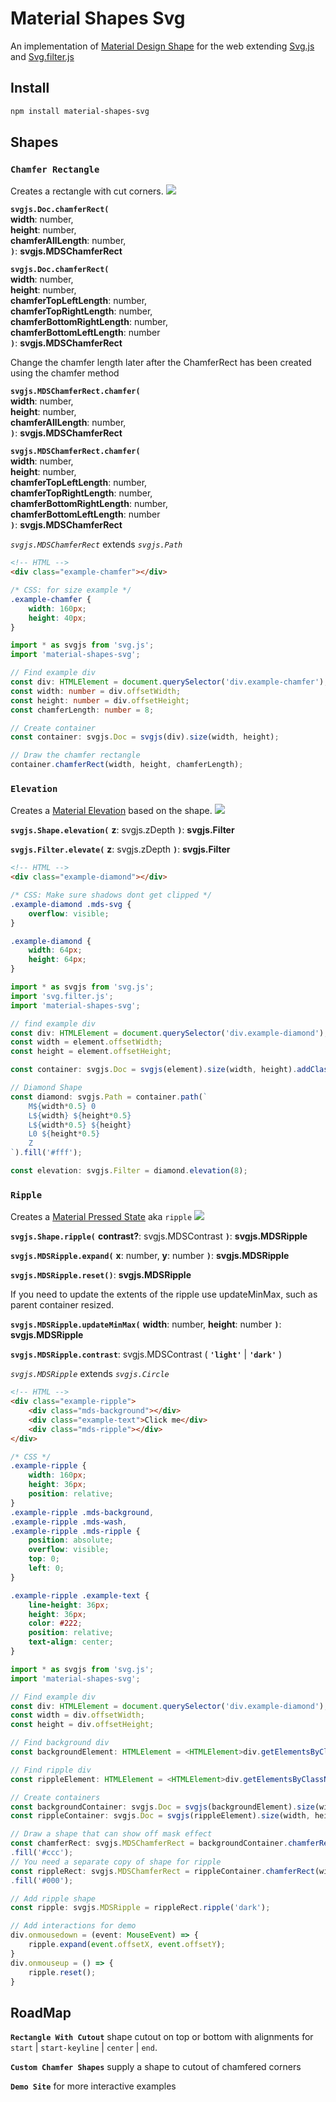 # Material Shapes Svg

An implementation of [Material Design Shape](https://material.io/design/shape/about-shape.html) for the web extending [Svg.js](http://svgjs.com/) and [Svg.filter.js](https://github.com/svgdotjs/svg.filter.js)

## Install

```bash
npm install material-shapes-svg
```

## Shapes

### `Chamfer Rectangle`
Creates a rectangle with cut corners. ![](https://storage.googleapis.com/spec-host-backup/mio-design%2Fassets%2F1D3gHt8IEzInmjBkQOYnztlziEtEOOkhm%2Fbutton-shrine-shape.png)

**`svgjs.Doc.chamferRect(`**<br/>
**width**:
number,<br/>
**height**:
number,<br/>
**chamferAllLength**:
number,<br/>
**`)`**:
**svgjs.MDSChamferRect**

**`svgjs.Doc.chamferRect(`**<br/>
**width**:
number,<br/>
**height**:
number,<br/>
**chamferTopLeftLength**:
number,<br/>
**chamferTopRightLength**:
number,<br/>
**chamferBottomRightLength**:
number,<br/>
**chamferBottomLeftLength**:
number<br/>
**`)`**:
**svgjs.MDSChamferRect**

Change the chamfer length later after the ChamferRect has been created using the chamfer method

**`svgjs.MDSChamferRect.chamfer(`**<br/>
**width**:
number,<br/>
**height**:
number,<br/>
**chamferAllLength**:
number,<br/>
**`)`**:
**svgjs.MDSChamferRect**

**`svgjs.MDSChamferRect.chamfer(`**<br/>
**width**:
number,<br/>
**height**:
number,<br/>
**chamferTopLeftLength**:
number,<br/>
**chamferTopRightLength**:
number,<br/>
**chamferBottomRightLength**:
number,<br/>
**chamferBottomLeftLength**:
number<br/>
**`)`**:
**svgjs.MDSChamferRect**

*`svgjs.MDSChamferRect`* extends *`svgjs.Path`*

```html
<!-- HTML -->
<div class="example-chamfer"></div>
```
```css
/* CSS: for size example */
.example-chamfer {
    width: 160px;
    height: 40px;
}
```

```typescript
import * as svgjs from 'svg.js';
import 'material-shapes-svg';

// Find example div
const div: HTMLElement = document.querySelector('div.example-chamfer');
const width: number = div.offsetWidth;
const height: number = div.offsetHeight;
const chamferLength: number = 8;

// Create container
const container: svgjs.Doc = svgjs(div).size(width, height);

// Draw the chamfer rectangle
container.chamferRect(width, height, chamferLength);
```

### `Elevation`
Creates a [Material Elevation](https://material.io/design/environment/elevation.html) based on the shape.
![](https://storage.googleapis.com/spec-host-backup/mio-design%2Fassets%2F1FjW7ZT_MD39eQlLf2hy_hKwCvXmRe4qo%2Fshadowprinciples-do-1.png)

**`svgjs.Shape.elevation(`**
**z**:
svgjs.zDepth
**`)`**:
**svgjs.Filter**

**`svgjs.Filter.elevate(`**
**z**:
svgjs.zDepth
**`)`**:
**svgjs.Filter**

```html
<!-- HTML -->
<div class="example-diamond"></div>
```

```css
/* CSS: Make sure shadows dont get clipped */
.example-diamond .mds-svg {
    overflow: visible;
}

.example-diamond {
    width: 64px;
    height: 64px;
}
```

```typescript
import * as svgjs from 'svg.js';
import 'svg.filter.js';
import 'material-shapes-svg';

// find example div
const div: HTMLElement = document.querySelector('div.example-diamond');
const width = element.offsetWidth;
const height = element.offsetHeight;

const container: svgjs.Doc = svgjs(element).size(width, height).addClass('mds-svg');

// Diamond Shape
const diamond: svgjs.Path = container.path(`
    M${width*0.5} 0
    L${width} ${height*0.5}
    L${width*0.5} ${height}
    L0 ${height*0.5}
    Z
`).fill('#fff');

const elevation: svgjs.Filter = diamond.elevation(8);
```

### `Ripple`
Creates a [Material Pressed State](https://material.io/design/interaction/states.html#pressed) aka `ripple`
![](https://storage.googleapis.com/spec-host-backup/mio-design%2Fassets%2F0B9msDEx00QXmVVlCempEWTlRVkU%2Fpressed-02.png)

**`svgjs.Shape.ripple(`**
**contrast?**:
svgjs.MDSContrast
**`)`**:
**svgjs.MDSRipple**

**`svgjs.MDSRipple.expand(`**
**x**:
number,
**y**:
number
**`)`**:
**svgjs.MDSRipple**

**`svgjs.MDSRipple.reset()`**:
**svgjs.MDSRipple**

If you need to update the extents of the ripple use updateMinMax, such as parent container resized.

**`svgjs.MDSRipple.updateMinMax(`**
**width**:
number,
**height**:
number
**`)`**:
**svgjs.MDSRipple**

**`svgjs.MDSRipple.contrast`**: svgjs.MDSContrast ( **`'light'`** | **`'dark'`** )

*`svgjs.MDSRipple`* extends *`svgjs.Circle`*

```html
<!-- HTML -->
<div class="example-ripple">
    <div class="mds-background"></div>
    <div class="example-text">Click me</div>
    <div class="mds-ripple"></div>
</div>
```

```css
/* CSS */
.example-ripple {
    width: 160px;
    height: 36px;
    position: relative;
}
.example-ripple .mds-background,
.example-ripple .mds-wash,
.example-ripple .mds-ripple {
    position: absolute;
    overflow: visible;
    top: 0;
    left: 0;
}

.example-ripple .example-text {
    line-height: 36px;
    height: 36px;
    color: #222;
    position: relative;
    text-align: center;
}
```

```typescript
import * as svgjs from 'svg.js';
import 'material-shapes-svg';

// Find example div
const div: HTMLElement = document.querySelector('div.example-diamond');
const width = div.offsetWidth;
const height = div.offsetHeight;

// Find background div
const backgroundElement: HTMLElement = <HTMLElement>div.getElementsByClassName('mds-background')[0];

// Find ripple div
const rippleElement: HTMLElement = <HTMLElement>div.getElementsByClassName('mds-ripple')[0];

// Create containers
const backgroundContainer: svgjs.Doc = svgjs(backgroundElement).size(width, height).addClass('mds-svg');
const rippleContainer: svgjs.Doc = svgjs(rippleElement).size(width, height).addClass('mds-svg');

// Draw a shape that can show off mask effect
const chamferRect: svgjs.MDSChamferRect = backgroundContainer.chamferRect(width, height, 10)
.fill('#ccc');
// You need a separate copy of shape for ripple
const rippleRect: svgjs.MDSChamferRect = rippleContainer.chamferRect(width, height, 10)
.fill('#000');

// Add ripple shape
const ripple: svgjs.MDSRipple = rippleRect.ripple('dark');

// Add interactions for demo
div.onmousedown = (event: MouseEvent) => {
    ripple.expand(event.offsetX, event.offsetY);
}
div.onmouseup = () => {
    ripple.reset();
}
```

## RoadMap
**`Rectangle With Cutout`** shape cutout on top or bottom with alignments for `start` | `start-keyline` | `center` | `end`.

**`Custom Chamfer Shapes`** supply a shape to cutout of chamfered corners

**`Demo Site`** for more interactive examples